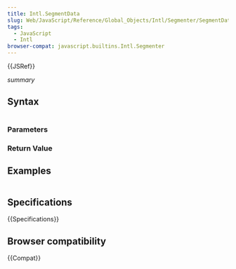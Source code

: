 ```yaml
---
title: Intl.SegmentData
slug: Web/JavaScript/Reference/Global_Objects/Intl/Segmenter/SegmentData
tags:
  - JavaScript
  - Intl
browser-compat: javascript.builtins.Intl.Segmenter
---
```

{{JSRef}}

_summary_

## Syntax

```js
```

### Parameters

### Return Value


## Examples

```js
```

## Specifications

{{Specifications}}

## Browser compatibility

{{Compat}}
